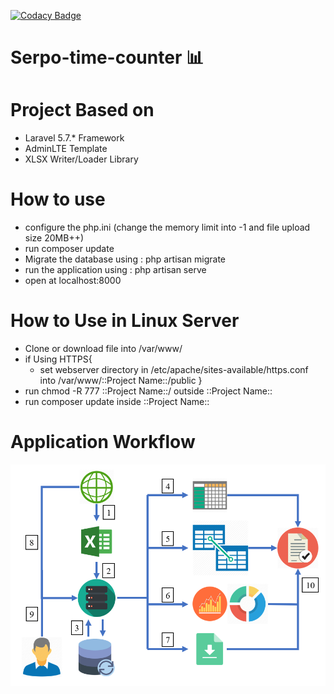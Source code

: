 [![Codacy Badge](https://api.codacy.com/project/badge/Grade/bc12cfdd7c184834924d522374317ed1)](https://www.codacy.com/app/ckmd/Serpo-time-counter?utm_source=github.com&amp;utm_medium=referral&amp;utm_content=ckmd/Serpo-time-counter&amp;utm_campaign=Badge_Grade)

# Serpo-time-counter :bar_chart:

# Project Based on
- Laravel 5.7.* Framework
- AdminLTE Template
- XLSX Writer/Loader Library
# How to use
- configure the php.ini (change the memory limit into -1 and file upload size 20MB++)
- run composer update
- Migrate the database using : php artisan migrate
- run the application using : php artisan serve
- open at localhost:8000
# How to Use in Linux Server
- Clone or download file into /var/www/
- if Using HTTPS{
    - set webserver directory in /etc/apache/sites-available/https.conf into /var/www/::Project Name::/public
  }
- run chmod -R 777 ::Project Name::/ outside ::Project Name::
- run composer update inside ::Project Name::

# Application Workflow

![alt text](https://github.com/ckmd/Serpo-time-counter/blob/master/public/images/Capture.PNG)
